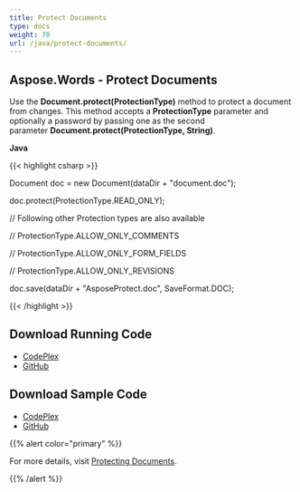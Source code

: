```yaml
---
title: Protect Documents
type: docs
weight: 70
url: /java/protect-documents/
---
```


## **Aspose.Words - Protect Documents**
Use the **Document.protect(ProtectionType)** method to protect a document from changes. This method accepts a **ProtectionType** parameter and optionally a password by passing one as the second parameter **Document.protect(ProtectionType, String)**.

**Java**

{{< highlight csharp >}}

 Document doc = new Document(dataDir + "document.doc");

doc.protect(ProtectionType.READ_ONLY);

// Following other Protection types are also available

// ProtectionType.ALLOW_ONLY_COMMENTS

// ProtectionType.ALLOW_ONLY_FORM_FIELDS

// ProtectionType.ALLOW_ONLY_REVISIONS

doc.save(dataDir + "AsposeProtect.doc", SaveFormat.DOC);

{{< /highlight >}}
## **Download Running Code**
- [CodePlex](https://asposewordsjavaapachepoi.codeplex.com/releases/view/618321)
- [GitHub](https://github.com/aspose-words/Aspose.Words-for-Java/releases/tag/Aspose.Words_Java_for_Apache_POI_WP-v1.0.0)
## **Download Sample Code**
- [CodePlex](https://asposewordsjavaapachepoi.codeplex.com/SourceControl/latest#src/main/java/com/aspose/words/examples/asposefeatures/workingwithdocument/protectdoc/AsposeProtectDoc.java)
- [GitHub](https://github.com/aspose-words/Aspose.Words-for-Java/blob/master/Plugins/Aspose_Words_for_Apache_POI/src/main/java/com/aspose/words/examples/asposefeatures/workingwithdocument/protectdoc/AsposeProtectDoc.java)

{{% alert color="primary" %}} 

For more details, visit [Protecting Documents](/words/java/working-with-document/#workingwithdocument-protectingdocuments).

{{% /alert %}}
